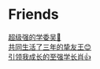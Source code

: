 # Friends

[超级强的学委吴🎈](https://skywt.cn/)\
[共同生活了三年的挚友王😊](https://huigg296.github.io/)\
[引领我成长的至强学长肖👍](https://kiprey.github.io/)
